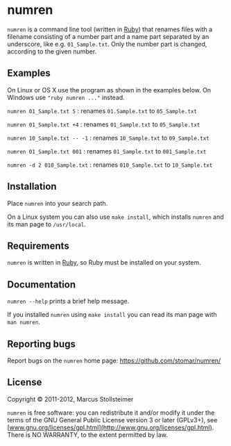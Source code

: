 numren
======

`numren` is a command line tool (written in [Ruby][Ruby]) that renames files with a filename
consisting of a number part and a name part separated by an underscore,
like e.g. `01_Sample.txt`.
Only the number part is changed, according to the given number.

Examples
--------

On Linux or OS X use the program as shown in the examples below.
On Windows use `"ruby numren ..."` instead.

`numren 01_Sample.txt 5`
  : renames `01.Sample.txt` to `05_Sample.txt`

`numren 01_Sample.txt +4`
  : renames `01_Sample.txt` to `05_Sample.txt`

`numren 10_Sample.txt -- -1`
  : renames `10_Sample.txt` to `09_Sample.txt`

`numren 01_Sample.txt 001`
  : renames `01_Sample.txt` to `001_Sample.txt`

`numren -d 2 010_Sample.txt`
  : renames `010_Sample.txt` to `10_Sample.txt`

Installation
------------

Place `numren` into your search path.

On a Linux system you can also use `make install`,
which installs `numren` and its man page to `/usr/local`.

Requirements
------------

`numren` is written in [Ruby][Ruby], so Ruby must be installed on your system.

Documentation
-------------

`numren --help` prints a brief help message.

If you installed `numren` using `make install` you can read
its man page with `man numren`.

Reporting bugs
--------------

Report bugs on the `numren` home page: <https://github.com/stomar/numren/>

License
-------

Copyright &copy; 2011-2012, Marcus Stollsteimer

`numren` is free software: you can redistribute it and/or modify
it under the terms of the GNU General Public License version 3 or later (GPLv3+),
see [www.gnu.org/licenses/gpl.html](http://www.gnu.org/licenses/gpl.html).
There is NO WARRANTY, to the extent permitted by law.


[Ruby]: http://www.ruby-lang.org/
